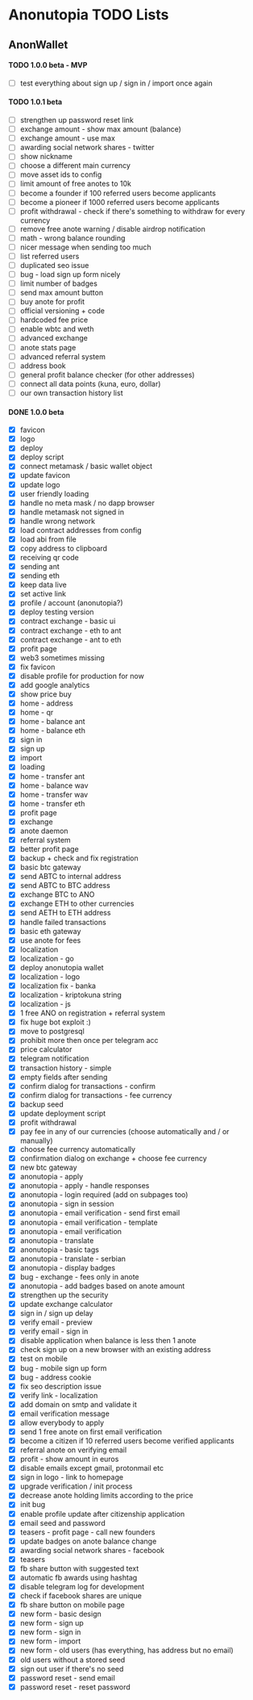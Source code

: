 # Anonutopia TODO Lists

## AnonWallet

#### TODO 1.0.0 beta - MVP

- [ ] test everything about sign up / sign in / import once again

#### TODO 1.0.1 beta

- [ ] strengthen up password reset link
- [ ] exchange amount - show max amount (balance)
- [ ] exchange amount - use max
- [ ] awarding social network shares - twitter
- [ ] show nickname
- [ ] choose a different main currency
- [ ] move asset ids to config
- [ ] limit amount of free anotes to 10k
- [ ] become a founder if 100 referred users become applicants
- [ ] become a pioneer if 1000 referred users become applicants
- [ ] profit withdrawal - check if there's something to withdraw for every currency
- [ ] remove free anote warning / disable airdrop notification
- [ ] math - wrong balance rounding
- [ ] nicer message when sending too much
- [ ] list referred users
- [ ] duplicated seo issue
- [ ] bug - load sign up form nicely
- [ ] limit number of badges
- [ ] send max amount button
- [ ] buy anote for profit
- [ ] official versioning + code
- [ ] hardcoded fee price
- [ ] enable wbtc and weth
- [ ] advanced exchange
- [ ] anote stats page
- [ ] advanced referral system
- [ ] address book
- [ ] general profit balance checker (for other addresses)
- [ ] connect all data points (kuna, euro, dollar)
- [ ] our own transaction history list

#### DONE 1.0.0 beta

- [x] favicon
- [x] logo
- [x] deploy
- [x] deploy script
- [x] connect metamask / basic wallet object
- [x] update favicon
- [x] update logo
- [x] user friendly loading
- [x] handle no meta mask / no dapp browser
- [x] handle metamask not signed in
- [x] handle wrong network
- [x] load contract addresses from config
- [x] load abi from file
- [x] copy address to clipboard
- [x] receiving qr code
- [x] sending ant
- [x] sending eth
- [x] keep data live
- [x] set active link
- [x] profile / account (anonutopia?)
- [x] deploy testing version
- [x] contract exchange - basic ui
- [x] contract exchange - eth to ant
- [x] contract exchange - ant to eth
- [x] profit page
- [x] web3 sometimes missing
- [x] fix favicon
- [x] disable profile for production for now
- [x] add google analytics
- [x] show price buy
- [x] home - address
- [x] home - qr
- [x] home - balance ant
- [x] home - balance eth
- [x] sign in
- [x] sign up
- [x] import
- [x] loading
- [x] home - transfer ant
- [x] home - balance wav
- [x] home - transfer wav
- [x] home - transfer eth
- [x] profit page
- [x] exchange
- [x] anote daemon
- [x] referral system
- [x] better profit page
- [x] backup + check and fix registration
- [x] basic btc gateway
- [x] send ABTC to internal address
- [x] send ABTC to BTC address
- [x] exchange BTC to ANO
- [x] exchange ETH to other currencies
- [x] send AETH to ETH address
- [x] handle failed transactions
- [x] basic eth gateway
- [x] use anote for fees
- [x] localization
- [x] localization - go
- [x] deploy anonutopia wallet
- [x] localization - logo
- [x] localization fix - banka
- [x] localization - kriptokuna string
- [x] localization - js
- [x] 1 free ANO on registration + referral system
- [x] fix huge bot exploit :)
- [x] move to postgresql
- [x] prohibit more then once per telegram acc
- [x] price calculator
- [x] telegram notification
- [x] transaction history - simple
- [x] empty fields after sending
- [x] confirm dialog for transactions - confirm
- [x] confirm dialog for transactions - fee currency
- [x] backup seed
- [x] update deployment script
- [x] profit withdrawal
- [x] pay fee in any of our currencies (choose automatically and / or manually)
- [x] choose fee currency automatically
- [x] confirmation dialog on exchange + choose fee currency
- [x] new btc gateway
- [x] anonutopia - apply
- [x] anonutopia - apply - handle responses
- [x] anonutopia - login required (add on subpages too)
- [x] anonutopia - sign in session
- [x] anonutopia - email verification - send first email
- [x] anonutopia - email verification - template
- [x] anonutopia - email verification
- [x] anonutopia - translate
- [x] anonutopia - basic tags
- [x] anonutopia - translate - serbian
- [x] anonutopia - display badges
- [x] bug - exchange - fees only in anote
- [x] anonutopia - add badges based on anote amount
- [x] strengthen up the security
- [x] update exchange calculator
- [x] sign in / sign up delay
- [x] verify email - preview
- [x] verify email - sign in
- [x] disable application when balance is less then 1 anote
- [x] check sign up on a new browser with an existing address
- [x] test on mobile
- [x] bug - mobile sign up form
- [x] bug - address cookie
- [x] fix seo description issue
- [x] verify link - localization
- [x] add domain on smtp and validate it
- [x] email verification message
- [x] allow everybody to apply
- [x] send 1 free anote on first email verification
- [x] become a citizen if 10 referred users become verified applicants
- [x] referral anote on verifying email
- [x] profit - show amount in euros
- [x] disable emails except gmail, protonmail etc
- [x] sign in logo - link to homepage
- [x] upgrade verification / init process
- [x] decrease anote holding limits according to the price
- [x] init bug
- [x] enable profile update after citizenship application
- [x] email seed and password
- [x] teasers - profit page - call new founders
- [x] update badges on anote balance change
- [x] awarding social network shares - facebook
- [x] teasers
- [x] fb share button with suggested text
- [x] automatic fb awards using hashtag
- [x] disable telegram log for development
- [x] check if facebook shares are unique
- [x] fb share button on mobile page
- [x] new form - basic design
- [x] new form - sign up
- [x] new form - sign in
- [x] new form - import
- [x] new form - old users (has everything, has address but no email)
- [x] old users without a stored seed
- [x] sign out user if there's no seed
- [x] password reset - send email
- [x] password reset - reset password
